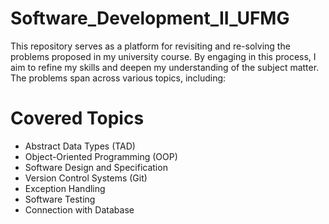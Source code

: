 # Software_Development_II_UFMG

This repository serves as a platform for revisiting and re-solving the problems proposed in my university course. By engaging in this process, I aim to refine my skills and deepen my understanding of the subject matter. The problems span across various topics, including:

# Covered Topics

- Abstract Data Types (TAD)
- Object-Oriented Programming (OOP)
- Software Design and Specification
- Version Control Systems (Git)
- Exception Handling
- Software Testing
- Connection with Database


